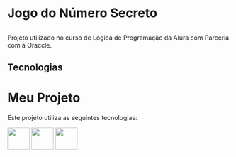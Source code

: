 <h1>Jogo do Número Secreto</h1>
<h2></h2>

<p>Projeto utilizado no curso de Lógica de Programação da Alura com Parceria com a Oraccle.</p>

## Tecnologias
<div>

# Meu Projeto

Este projeto utiliza as seguintes tecnologias:

<img src="https://cdn.jsdelivr.net/gh/devicons/devicon/icons/javascript/javascript-original.svg" width="50">
<img src="https://cdn.jsdelivr.net/gh/devicons/devicon/icons/css3/css3-original.svg" width="50">
<img src="https://cdn.jsdelivr.net/gh/devicons/devicon/icons/html5/html5-original.svg" width="50">



  
</div>
